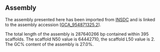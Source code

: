 **Assembly**
--------

The assembly presented here has been imported from [INSDC](http://www.insdc.org) and is linked to the assembly accession [[GCA\_954871325.2](http://www.ebi.ac.uk/ena/data/view/GCA_954871325.2)].

The total length of the assembly is 287640266 bp contained within 395 scaffolds.
The scaffold N50 value is 64442710, the scaffold L50 value is 2.
The GC% content of the assembly is 27.0%.
